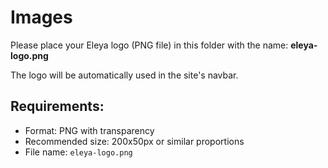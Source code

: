 # Images

Please place your Eleya logo (PNG file) in this folder with the name: **eleya-logo.png**

The logo will be automatically used in the site's navbar.

## Requirements:
- Format: PNG with transparency
- Recommended size: 200x50px or similar proportions  
- File name: `eleya-logo.png` 